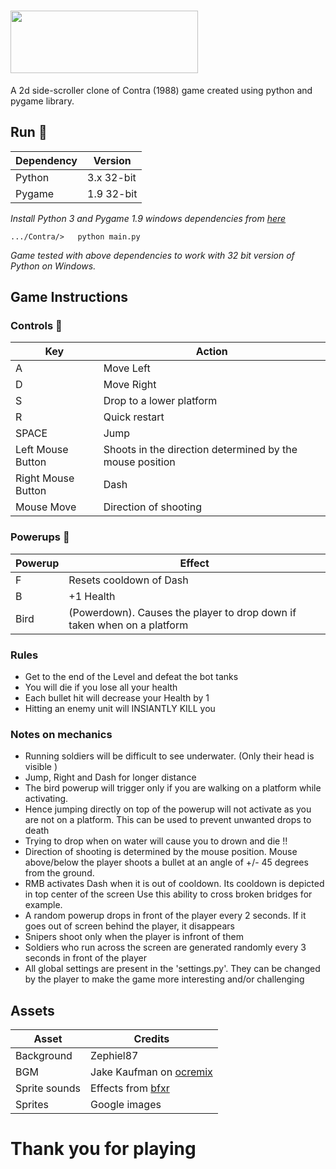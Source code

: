 # <img src="https://i.imgur.com/rUayNwA.png" height = "100px" width ="300px"/>

A 2d side-scroller clone of Contra (1988) game created using python and pygame library.


## Run :runner:

Dependency | Version
---|---
Python | 3.x 32-bit
Pygame | 1.9 32-bit

*Install Python 3 and Pygame 1.9 windows dependencies from [here](https://www.lfd.uci.edu/~gohlke/pythonlibs/)* 

```.../Contra/>   python main.py```

*Game tested with above dependencies to work with 32 bit version of Python on Windows.*

## Game Instructions

### Controls :game_die:

Key | Action
---|---
A | Move Left
D | Move Right
S | Drop to a lower platform
R | Quick restart
SPACE | Jump
Left Mouse Button | Shoots in the direction determined by the mouse position
Right Mouse Button |Dash
Mouse Move | Direction of shooting

### Powerups :tropical_drink:

Powerup | Effect
---|---
F | Resets cooldown of Dash
B | +1 Health
Bird | (Powerdown). Causes the player to drop down if taken when on a platform


### Rules

* Get to the end of the Level and defeat the bot tanks
* You will die if you lose all your health
* Each bullet hit will decrease your Health by 1
* Hitting an enemy unit will INSIANTLY KILL you


### Notes on mechanics

* Running soldiers will be difficult to see underwater. (Only their head is visible )
* Jump, Right and Dash for longer distance
* The bird powerup will trigger only if you are walking on a platform while activating.
* Hence jumping directly on top of the powerup will not activate as you are not on a platform. This can be
used to prevent unwanted drops to death
* Trying to drop when on water will cause you to drown and die !!
* Direction of shooting is determined by the mouse position. Mouse above/below the player shoots a bullet at an angle of +/- 45 degrees 
from the ground.
* RMB activates Dash when it is out of cooldown. Its cooldown is depicted in top center of the screen Use this ability to cross broken bridges for example.
* A random powerup drops in front of the player every 2 seconds. If it goes out of screen behind the player, it disappears
* Snipers shoot only when the player is infront of them
* Soldiers who run across the screen are generated randomly every 3 seconds in front of the player
* All global settings are present in the 'settings.py'. They can be changed by the player to make the game more interesting and/or challenging

## Assets

Asset | Credits
---|---
Background | Zephiel87
BGM | Jake Kaufman on [ocremix](https://ocremix.org/)
Sprite sounds | Effects from [bfxr](https://www.bfxr.net/)
Sprites | Google images

# Thank you for playing
